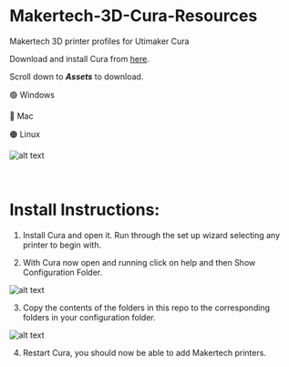 # Makertech-3D-Cura-Resources

Makertech 3D printer profiles for Utimaker Cura

Download and install Cura from [here](https://github.com/Ultimaker/Cura/releases).

Scroll down to _**Assets**_ to download.

🟢 Windows

🔵 Mac

🟠 Linux

![alt text](https://github.com/Makertech3D/Makertech-3D-Cura-Resources/blob/master/Cura%20Download.png?raw=true)


<br>

# Install Instructions:  

1. Install Cura and open it. Run through the set up wizard selecting any printer to begin with.

2. With Cura now open and running click on help and then Show Configuration Folder. 

![alt text](https://github.com/Makertech3D/Makertech-3D-Cura-Resources/blob/master/Show%20Config%20Folder.png?raw=true)

  
3. Copy the contents of the folders in this repo to the corresponding folders in your configuration folder. 

![alt text](https://github.com/Makertech3D/Makertech-3D-Cura-Resources/blob/master/Copying%20Resources%20Screenshot.png?raw=true)


4. Restart Cura, you should now be able to add Makertech printers.